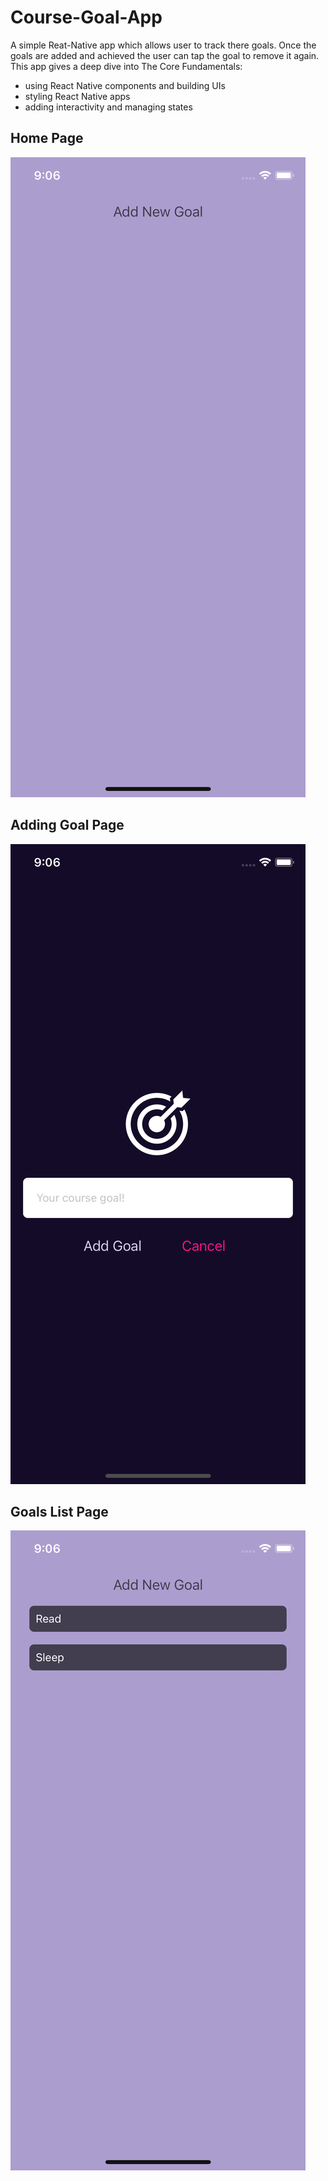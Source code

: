 # Course-Goal-App 

A simple Reat-Native app which allows user to track there goals. 
Once the goals are added and achieved the user can tap the goal to remove it again. 
This app gives a deep dive into The Core Fundamentals:
* using React Native components and building UIs
* styling React Native apps
* adding interactivity and managing states

## Home Page ##
![](https://github.com/aditimishraa/Course-Goal-App/blob/main/images/Simulator%20Screen%20Shot%20-%20iPhone%2011%20Pro%20-%202022-09-06%20at%2009.06.33.png)

## Adding Goal Page ##
![](https://github.com/aditimishraa/Course-Goal-App/blob/main/images/Simulator%20Screen%20Shot%20-%20iPhone%2011%20Pro%20-%202022-09-06%20at%2009.06.38.png)

## Goals List Page ##
![](https://github.com/aditimishraa/Course-Goal-App/blob/main/images/Simulator%20Screen%20Shot%20-%20iPhone%2011%20Pro%20-%202022-09-06%20at%2009.06.55.png)
